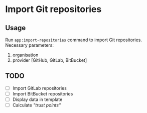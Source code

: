 # Import Git repositories
## Usage
Run `app:import-repositories` command to import Git repositories. Necessary parameters:
1. organisation
2. provider [GitHub, GitLab, BitBucket]

## TODO
- [ ] Import GitLab repositories
- [ ] Import BitBucket repositories
- [ ] Display data in template
- [ ] Calculate *"trust points"*